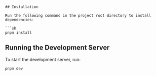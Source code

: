 ```

## Installation

Run the following command in the project root directory to install dependencies:

```sh
pnpm install
```

## Running the Development Server

To start the development server, run:

```sh
pnpm dev
```
